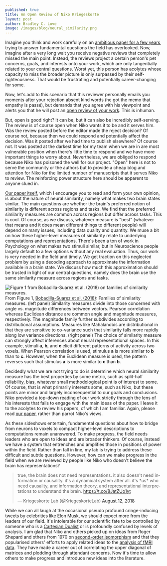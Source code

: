 ```yaml
---
published: true
title: An Open Review of Niko Kriegeskorte
layout: post
author: Bradley C. Love
image: /images/blog/neural_similarity.png
---
```


Imagine you think and work carefully on an [ambitious paper for a few years](https://www.biorxiv.org/content/early/2018/10/12/439893), trying to answer fundamental questions the field has overlooked. Now, imagine after a very long wait you receive negative reviews that completely missed the main point. Instead, the reviews project a certain person's pet concerns, goals, and interests onto your work, which are only tangentially related to your central questions. Worst yet, this person has acolytes whose capacity to miss the broader picture is only surpassed by their self-righteousness. That would be frustrating and potentially career-changing for some. 

Now, let's add to this scenario that this reviewer personally emails you moments after your rejection absent kind words (he got the memo that empathy is passé), but demands that you agree with his viewpoint and alerts you that he will post an [open review of your work](https://nikokriegeskorte.org/2019/01/09/whats-the-best-measure-of-representational-dissimilarity/). This is inhuman. 

But, open is good right? It can be, but it can also be incredibly self-serving. The review is of course open when Niko wants it to be and it serves him. Was the review posted before the editor made the reject decision? Of course not, because then we could respond and potentially affect the decision. Was it posted after we had time to publish elsewhere? Of course not. It was posted at the darkest time for my team when we are in are most vulnerable position when there's little time to respond and we have more important things to worry about. Nevertheless, we are obliged to respond because Niko has poisoned the well for our project. "Open" here is not to serve the community or the authors but to provide a cheap blog and attention for Niko for the limited number of manuscripts that it serves Niko to review. The reinforcing power structure here should be apparent to anyone clued in.

[Our paper itself](https://www.biorxiv.org/content/early/2018/10/12/439893), which I encourage you to read and form your own opinion, is about the nature of neural similarity, namely what makes two brain states similar. The main questions are whether the brain's preferred notion of similarity is different across regions and tasks. We find that the preferred similarity measures are common across regions but differ across tasks. This is cool. Of course, as we discuss, whatever measure is "best" (whatever that means and it does mean different things to different people) will depend on many issues, including data quality and quantity. We muse a bit on how these higher-level measures of similarity relate to underlying computations and representations. There's been a ton of work in Psychology on what makes two stimuli similar, but in Neuroscience people largely default to a few options without any real evaluation. Thus, our work is very needed in the field and timely. We get traction on this neglected problem by using a decoding approach to approximate the information available in a brain state. We discuss how much this approximation should be trusted in light of our central questions, namely does the brain use the same similarity measure across regions and tasks. 

<div class="fig"><img src="{{ site.baseurl }}/images/blog/neural_similarity.png" title="Figure 1 from Bobadilla-Suarez et al. (2018) on families of similarity measures." class="u-max-full-width">
From  Figure 1, <a href=" https://doi.org/10.1101/439893">Bobadilla-Suarez et al. (2018)</a>:
Families of similarity measures. (left panel) Similarity measures divide into
those concerned with angle vs. magnitude differences between vectors. Pearson correlation
whereas Euclidean distance are common angle and magnitude measures, respectively. The
magnitude family further subdivides according to distributional assumptions. Measures
like Mahalanobis are distributional in that they are sensitive to co-variance such that
similarity falls more rapidly along low variance directions. (right panel) The choice of
similarity measure can strongly affect inferences about neural representational spaces. In
this example, stimuli <b>a</b>, <b>b</b>, and <b>c</b> elicit different patterns of activity across two voxels.
When Pearson correlation is used, stimulus <b>a</b> is more similar to <b>b</b> than to <b>c</b>. However,
when the Euclidean measure is used, the pattern reverses such that stimulus <b>a</b> is more
similar to <b>c</b> than <b>b</b>.
</div>

Decidedly what we are not trying to do is determine which neural similarity measure has the best properties by some metric, such as split-half reliability, bias, whatever small methodological point is of interest to some. Of course, that is what primarily interests some, such as Niko, but these points are minor and largely inconsequential to our goals and conclusions. Niko provided a top-down reading of our work strictly through the lens of his interests that fails to engage with the main ideas of the paper. I leave it to the acolytes to review his papers, of which I am familiar. Again, please read [our paper](https://www.biorxiv.org/content/early/2018/10/12/439893), rather than parrot Niko's views.

As these sideshows entertain, fundamental questions about how to bridge from neurons to voxels to compact higher-level descriptions to computations remain unanswered. To make progress, the field needs leaders who are open to ideas and are broader thinkers. Of course, instead we have a system that entrenches and amplifies those in positions of power within the field. Rather than fall in line, my lab is trying to address these difficult and subtle questions. However, how can we make progress in the field when we are reviewed by people like Niko who doesn't believe the brain has representations?
<blockquote class="twitter-tweet"><p lang="en" dir="ltr">true, the brain does not need representations. it also doesn&#39;t need information or causality. it&#39;s a dynamical system after all. it&#39;s *us* who need causality, and information theory, and representational interpretations to understand the brain. <a href="https://t.co/8JatZUo1yt">https://t.co/8JatZUo1yt</a></p>&mdash; Kriegeskorte Lab (@KriegeskorteLab) <a href="https://twitter.com/KriegeskorteLab/status/1028669449484816385?ref_src=twsrc%5Etfw">August 12, 2018</a></blockquote> <script async src="https://platform.twitter.com/widgets.js" charset="utf-8"></script>

While we can all laugh at the occasional pseudo profound cringe-inducing tweets by celebrities like Elon Musk, we should expect more from the leaders of our field. It's intolerable for our scientific fate to be controlled by someone who is a [Cartesian Dualist](https://en.wikipedia.org/wiki/Mind%E2%80%93body_dualism) or is profoundly confused by levels of analysis. I am glad that Niko and others picked up on ideas from Roger Shepard and others from 1970 on [second-order isomorphism](https://www.sciencedirect.com/science/article/pii/0010028570900022) and that they popularised others' efforts to apply related ideas to the [analysis of fMRI data](http://science.sciencemag.org/content/293/5539/2425). They have made a career out of correlating the upper diagonal of matrices and plodding through attendant concerns. Now it's time to allow others to make progress and introduce new ideas into the literature.